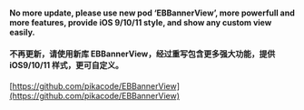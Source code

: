 #### No more update, please use new pod ‘EBBannerView’, more powerfull and more features, provide iOS 9/10/11 style, and show any custom view easily.

#### 不再更新，请使用新库 EBBannerView，经过重写包含更多强大功能，提供 iOS9/10/11 样式，更可自定义。

[https://github.com/pikacode/EBBannerView](https://github.com/pikacode/EBBannerView)
